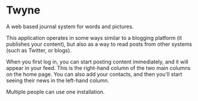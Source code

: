 Twyne
=====

A web based journal system for words and pictures.

This application operates in some ways similar to a blogging platform (it publishes your content),
but also as a way to read posts from other systems (such as Twitter, or blogs).

When you first log in, you can start posting content immediately,
and it will appear in your feed.
This is the right-hand column of the two main columns on the home page.
You can also add your contacts, and then you'll start seeing their news in the left-hand column.

Multiple people can use one installation.
